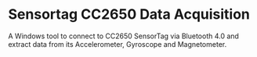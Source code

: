 # Sensortag CC2650 Data Acquisition
A Windows tool to connect to CC2650 SensorTag via Bluetooth 4.0 and extract data from its Accelerometer, Gyroscope and Magnetometer.
